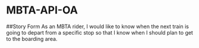 # MBTA-API-OA

##Story Form
As an MBTA rider, I would like to know when the next train is going to depart from a specific
stop so that I know when I should plan to get to the boarding area.
